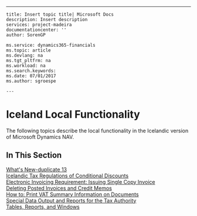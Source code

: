 ---
    title: Insert topic title| Microsoft Docs
    description: Insert description
    services: project-madeira
    documentationcenter: ''
    author: SorenGP

    ms.service: dynamics365-financials
    ms.topic: article
    ms.devlang: na
    ms.tgt_pltfrm: na
    ms.workload: na
    ms.search.keywords:
    ms.date: 07/01/2017
    ms.author: sgroespe

    ---
# Iceland Local Functionality
The following topics describe the local functionality in the Icelandic version of Microsoft Dynamics NAV.  
  
## In This Section  
 [What's New-duplicate 13](../FullExperience/what-s-new-duplicate-13.md)  
 [Icelandic Tax Regulations of Conditional Discounts](../FullExperience/icelandic-tax-regulations-of-conditional-discounts.md)  
  [Electronic Invoicing Requirement: Issuing Single Copy Invoice](../FullExperience/electronic-invoicing-requirement-issuing-single-copy-invoice.md)  
  [Deleting Posted Invoices and Credit Memos](../FullExperience/deleting-posted-invoices-and-credit-memos.md)  
  [How to: Print VAT Summary Information on Documents](../FullExperience/how-to-print-vat-summary-information-on-documents.md)  
 [Special Data Output and Reports for the Tax Authority](../FullExperience/special-data-output-and-reports-for-the-tax-authority.md)  
  [Tables, Reports, and Windows](../FullExperience/tables-reports-and-windows.md)
